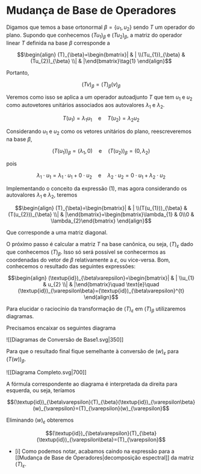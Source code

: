 # Mudança de Base de Operadores

Digamos que temos a base ortonormal $\beta=\{u_{1},u_{2}\}$ sendo $T$ um operador do plano. Supondo que conhecemos $(Tu_{1})_{\beta}$ e $(Tu_{2})_{\beta}$, a matriz do operador linear $T$ definida na base $\beta$ corresponde a

```math
\begin{align}
(T)_{\beta}=\begin{bmatrix}| & | \\(Tu_{1})_{\beta} & (Tu_{2})_{\beta} \\| & |\end{bmatrix}\tag{1}
\end{align}
```

Portanto,

```math
(Tv)_{\beta}=(T)_{\beta}(v)_{\beta}
```

Veremos como isso se aplica a um operador autoadjunto $T$ que tem $u_{1}$ e $u_{2}$ como autovetores unitários associados aos autovalores $\lambda_{1}$ e $\lambda_{2}$.

```math
T(u_{1})=\lambda_{1}u_{1}\quad \text{e} \quad T(u_{2})=\lambda_{2}u_{2}
```

Considerando $u_{1}$ e $u_{2}$ como os vetores unitários do plano, reescreveremos na base $\beta$,

```math
(T(u_{1}))_{\beta}=(\lambda_{1},0)\quad \text{e}\quad (T(u_{2}))_{\beta}=(0,\lambda_{2})
```

pois

```math
\lambda_{1}\cdot u_{1}=\lambda_{1}\cdot u_{1}+0\cdot u_{2}\quad \text{e}\quad \lambda_{2}\cdot u_{2}=0\cdot u_{1}+\lambda_{2}\cdot u_{2}
```

Implementando o conceito da expressão $(1)$, mas agora considerando os autovalores $\lambda_{1}$ e $\lambda_{2}$, teremos

```math
\begin{align}
(T)_{\beta}=\begin{bmatrix}| & | \\(T(u_{1}))_{\beta} & (T(u_{2}))_{\beta} \\| & |\end{bmatrix}=\begin{bmatrix}\lambda_{1} & 0\\0 & \lambda_{2}\end{bmatrix}
\end{align}
```

Que corresponde a uma matriz diagonal.

O próximo passo é calcular a matriz $T$ na base canônica, ou seja, $(T)_{\varepsilon}$ dado que conhecemos $(T)_{\beta}$. Isso só será possível se conhecermos as coordenadas do vetor de $\beta$ relativamente a $\varepsilon$, ou vice-versa. Bom, conhecemos o resultado das 
seguintes expressões:

```math
\begin{align}
(\textup{id})_{\beta\varepsilon}=\begin{bmatrix}| & | \\u_{1} & u_{2} \\| & |\end{bmatrix}\quad \text{e}\quad (\textup{id})_{\varepsilon\beta}=(\textup{id})_{\beta\varepsilon}^{t}  
\end{align}
```

Para elucidar o raciocínio da transformação de $(T)_{\varepsilon}$ em $(T)_{\beta}$ utilizaremos diagramas.

Precisamos encaixar os seguintes diagrama

![[Diagramas de Conversão de Base1.svg|350]]

Para que o resultado final fique semelhante à conversão de $(w)_{\varepsilon}$ para $(T(w))_{\beta}$.

![[Diagrama Completo.svg|700]]

A fórmula correspondente ao diagrama é interpretada da direita para esquerda, ou seja, teríamos

```math
(\textup{id})_{\beta\varepsilon}(T)_{\beta}(\textup{id})_{\varepsilon\beta}(w)_{\varepsilon}=(T)_{\varepsilon}(w)_{\varepsilon}
```

Eliminando $(w)_{\varepsilon}$ obteremos

```math
(\textup{id})_{\beta\varepsilon}(T)_{\beta}(\textup{id})_{\varepsilon\beta}=(T)_{\varepsilon}
```

- [i] Como podemos notar, acabamos caindo na expressão para a [[Mudança de Base de Operadores|decomposição espectral]] da matriz $(T)_{\varepsilon}$.

